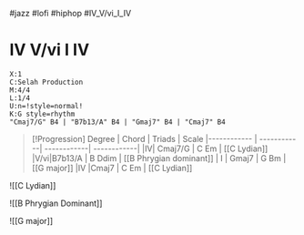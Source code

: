 #jazz #lofi #hiphop #IV_V/vi_I_IV 

 # IV V/vi I IV
```music-abc
X:1
C:Selah Production
M:4/4
L:1/4
U:n=!style=normal!
K:G style=rhythm
"Cmaj7/G" B4 | "B7b13/A" B4 | "Gmaj7" B4 | "Cmaj7" B4
```
> [!Progression]
Degree | Chord | Triads  | Scale 
|------------ | ------------| ------------| ------------| 
|IV| Cmaj7/G  | C Em | [[C Lydian]]
|V/vi|B7b13/A  | B Ddim | [[B Phrygian dominant]]
| I | Gmaj7 | G Bm | [[G major]]
|IV |Cmaj7 | C Em | [[C Lydian]]


![[C Lydian]]

![[B Phrygian Dominant]]

![[G major]]



